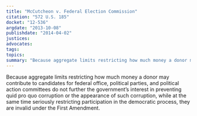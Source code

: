```yaml
---
title: "McCutcheon v. Federal Election Commission"
citation: "572 U.S. 185"
docket: "12-536"
argdate: "2013-10-08"
publishdate: "2014-04-02"
justices:
advocates:
tags:
topics:
summary: "Because aggregate limits restricting how much money a donor may contribute to candidates for federal office, political parties, and political action committees do not further the government’s interest in preventing quid pro quo corruption or the appearance of such corruption, while at the same time seriously restricting participation in the democratic process, they are invalid under the First Amendment."
---
```

Because aggregate limits restricting how much money a donor may contribute to candidates for federal office, political parties, and political action committees do not further the government’s interest in preventing quid pro quo corruption or the appearance of such corruption, while at the same time seriously restricting participation in the democratic process, they are invalid under the First Amendment.

